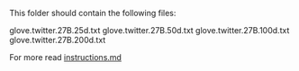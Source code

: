 This folder should contain the following files:

glove.twitter.27B.25d.txt
glove.twitter.27B.50d.txt
glove.twitter.27B.100d.txt
glove.twitter.27B.200d.txt


For more read [instructions.md](../../instructions.md)
